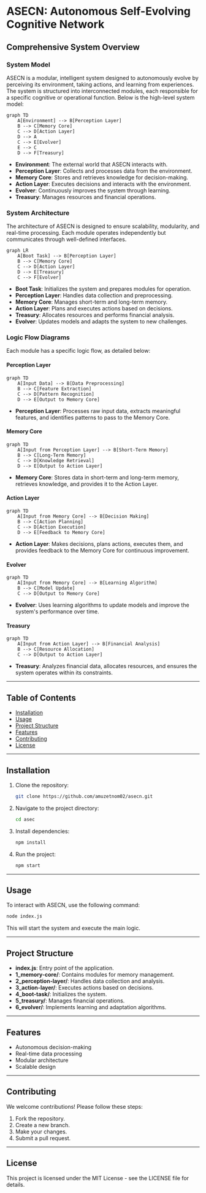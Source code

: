 # ASECN: Autonomous Self-Evolving Cognitive Network

## Comprehensive System Overview

### System Model
ASECN is a modular, intelligent system designed to autonomously evolve by perceiving its environment, taking actions, and learning from experiences. The system is structured into interconnected modules, each responsible for a specific cognitive or operational function. Below is the high-level system model:

```mermaid
graph TD
    A[Environment] --> B[Perception Layer]
    B --> C[Memory Core]
    C --> D[Action Layer]
    D --> A
    C --> E[Evolver]
    E --> C
    D --> F[Treasury]
```

- **Environment**: The external world that ASECN interacts with.
- **Perception Layer**: Collects and processes data from the environment.
- **Memory Core**: Stores and retrieves knowledge for decision-making.
- **Action Layer**: Executes decisions and interacts with the environment.
- **Evolver**: Continuously improves the system through learning.
- **Treasury**: Manages resources and financial operations.

### System Architecture
The architecture of ASECN is designed to ensure scalability, modularity, and real-time processing. Each module operates independently but communicates through well-defined interfaces.

```mermaid
graph LR
    A[Boot Task] --> B[Perception Layer]
    B --> C[Memory Core]
    C --> D[Action Layer]
    D --> E[Treasury]
    C --> F[Evolver]
```

- **Boot Task**: Initializes the system and prepares modules for operation.
- **Perception Layer**: Handles data collection and preprocessing.
- **Memory Core**: Manages short-term and long-term memory.
- **Action Layer**: Plans and executes actions based on decisions.
- **Treasury**: Allocates resources and performs financial analysis.
- **Evolver**: Updates models and adapts the system to new challenges.

### Logic Flow Diagrams
Each module has a specific logic flow, as detailed below:

#### Perception Layer
```mermaid
graph TD
    A[Input Data] --> B[Data Preprocessing]
    B --> C[Feature Extraction]
    C --> D[Pattern Recognition]
    D --> E[Output to Memory Core]
```
- **Perception Layer**: Processes raw input data, extracts meaningful features, and identifies patterns to pass to the Memory Core.

#### Memory Core
```mermaid
graph TD
    A[Input from Perception Layer] --> B[Short-Term Memory]
    B --> C[Long-Term Memory]
    C --> D[Knowledge Retrieval]
    D --> E[Output to Action Layer]
```
- **Memory Core**: Stores data in short-term and long-term memory, retrieves knowledge, and provides it to the Action Layer.

#### Action Layer
```mermaid
graph TD
    A[Input from Memory Core] --> B[Decision Making]
    B --> C[Action Planning]
    C --> D[Action Execution]
    D --> E[Feedback to Memory Core]
```
- **Action Layer**: Makes decisions, plans actions, executes them, and provides feedback to the Memory Core for continuous improvement.

#### Evolver
```mermaid
graph TD
    A[Input from Memory Core] --> B[Learning Algorithm]
    B --> C[Model Update]
    C --> D[Output to Memory Core]
```
- **Evolver**: Uses learning algorithms to update models and improve the system's performance over time.

#### Treasury
```mermaid
graph TD
    A[Input from Action Layer] --> B[Financial Analysis]
    B --> C[Resource Allocation]
    C --> D[Output to Action Layer]
```
- **Treasury**: Analyzes financial data, allocates resources, and ensures the system operates within its constraints.

---
## Table of Contents
- [Installation](#installation)
- [Usage](#usage)
- [Project Structure](#project-structure)
- [Features](#features)
- [Contributing](#contributing)
- [License](#license)

---

## Installation

1. Clone the repository:
   ```bash
   git clone https://github.com/amuzetnom02/asecn.git
   ```
2. Navigate to the project directory:
   ```bash
   cd asec
   ```
3. Install dependencies:
   ```bash
   npm install
   ```
4. Run the project:
   ```bash
   npm start
   ```

---

## Usage

To interact with ASECN, use the following command:
```bash
node index.js
```
This will start the system and execute the main logic.

---

## Project Structure

- **index.js**: Entry point of the application.
- **1_memory-core/**: Contains modules for memory management.
- **2_perception-layer/**: Handles data collection and analysis.
- **3_action-layer/**: Executes actions based on decisions.
- **4_boot-task/**: Initializes the system.
- **5_treasury/**: Manages financial operations.
- **6_evolver/**: Implements learning and adaptation algorithms.

---

## Features

- Autonomous decision-making
- Real-time data processing
- Modular architecture
- Scalable design

---

## Contributing

We welcome contributions! Please follow these steps:
1. Fork the repository.
2. Create a new branch.
3. Make your changes.
4. Submit a pull request.

---

## License

This project is licensed under the MIT License - see the LICENSE file for details.